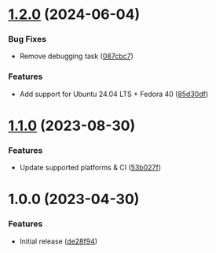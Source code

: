 # [1.2.0](https://github.com/de-it-krachten/ansible-role-cryptomator/compare/v1.1.0...v1.2.0) (2024-06-04)


### Bug Fixes

* Remove debugging task ([087cbc7](https://github.com/de-it-krachten/ansible-role-cryptomator/commit/087cbc7ff9bdc5c26b96e764dbf809988a8331d1))


### Features

* Add support for Ubuntu 24.04 LTS + Fedora 40 ([85d30df](https://github.com/de-it-krachten/ansible-role-cryptomator/commit/85d30dfc02829520738515d2f0e6d8fa85979270))

# [1.1.0](https://github.com/de-it-krachten/ansible-role-cryptomator/compare/v1.0.0...v1.1.0) (2023-08-30)


### Features

* Update supported platforms & CI ([53b027f](https://github.com/de-it-krachten/ansible-role-cryptomator/commit/53b027f928c49774d81638caeb392409016d93c3))

# 1.0.0 (2023-04-30)


### Features

* Initial release ([de28f94](https://github.com/de-it-krachten/ansible-role-cryptomator/commit/de28f9470748e7cb52fdc0742abfd6314e2ba442))
